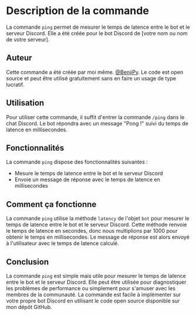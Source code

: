 # Description de la commande

La commande `ping` permet de mesurer le temps de latence entre le bot et le serveur Discord. Elle a été créée pour le bot Discord de [votre nom ou nom de votre serveur].

## Auteur

Cette commande a été créée par moi même.
[@BenjiPy](https://github.com/BenjiPy). 
Le code est open source et peut être utilisé gratuitement sans en faire un usage de type lucratif.

## Utilisation

Pour utiliser cette commande, il suffit d'entrer la commande `/ping` dans le chat Discord. Le bot répondra avec un message "Pong !" suivi du temps de latence en millisecondes.

## Fonctionnalités

La commande `ping` dispose des fonctionnalités suivantes :

- Mesure le temps de latence entre le bot et le serveur Discord
- Envoie un message de réponse avec le temps de latence en millisecondes

## Comment ça fonctionne

La commande `ping` utilise la méthode `latency` de l'objet `bot` pour mesurer le temps de latence entre le bot et le serveur Discord. Cette méthode renvoie le temps de latence en secondes, donc nous multiplions par 1000 pour obtenir le temps en millisecondes. Le message de réponse est alors envoyé à l'utilisateur avec le temps de latence calculé.

## Conclusion

La commande `ping` est simple mais utile pour mesurer le temps de latence entre le bot et le serveur Discord. Elle peut être utilisée pour diagnostiquer les problèmes de performance ou simplement pour s'amuser avec les membres de la communauté. La commande est facile à implémenter sur votre propre bot Discord en utilisant le code open source disponible sur mon dépôt GitHub.
